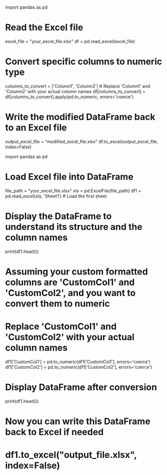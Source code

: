 import pandas as pd

# Read the Excel file
excel_file = "your_excel_file.xlsx"
df = pd.read_excel(excel_file)

# Convert specific columns to numeric type
columns_to_convert = ['Column1', 'Column2']  # Replace 'Column1' and 'Column2' with your actual column names
df[columns_to_convert] = df[columns_to_convert].apply(pd.to_numeric, errors='coerce')

# Write the modified DataFrame back to an Excel file
output_excel_file = "modified_excel_file.xlsx"
df.to_excel(output_excel_file, index=False)





import pandas as pd

# Load Excel file into DataFrame
file_path = "your_excel_file.xlsx"
xls = pd.ExcelFile(file_path)
df1 = pd.read_excel(xls, 'Sheet1')  # Load the first sheet

# Display the DataFrame to understand its structure and the column names
print(df1.head())

# Assuming your custom formatted columns are 'CustomCol1' and 'CustomCol2', and you want to convert them to numeric
# Replace 'CustomCol1' and 'CustomCol2' with your actual column names
df1['CustomCol1'] = pd.to_numeric(df1['CustomCol1'], errors='coerce')
df1['CustomCol2'] = pd.to_numeric(df1['CustomCol2'], errors='coerce')

# Display DataFrame after conversion
print(df1.head())

# Now you can write this DataFrame back to Excel if needed
# df1.to_excel("output_file.xlsx", index=False)
